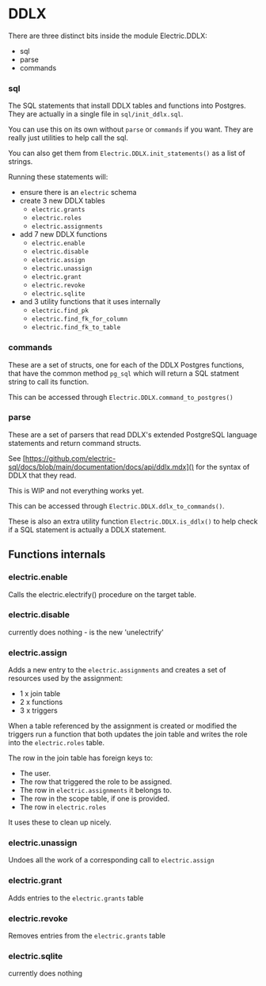 # DDLX

There are three distinct bits inside the module Electric.DDLX:

- sql
- parse
- commands


### sql

The SQL statements that install DDLX tables and functions into Postgres. They are actually in a single file in `sql/init_ddlx.sql`.

You can use this on its own without `parse` or `commands` if you want. They are really just utilities to help call the sql.

You can also get them from `Electric.DDLX.init_statements()` as a list of strings.

Running these statements will:

- ensure there is an `electric` schema  
- create 3 new DDLX tables
    - `electric.grants`
    - `electric.roles`
    - `electric.assignments`
- add 7 new DDLX functions    
    - `electric.enable`
    - `electric.disable`
    - `electric.assign`
    - `electric.unassign`
    - `electric.grant`
    - `electric.revoke`
    - `electric.sqlite`
- and 3 utility functions that it uses internally
    - `electric.find_pk`
    - `electric.find_fk_for_column`
    - `electric.find_fk_to_table`
    
### commands

These are a set of structs, one for each of the DDLX Postgres functions, that have the common method `pg_sql` which will
return a SQL statment string to call its function.

This can be accessed through `Electric.DDLX.command_to_postgres()`

### parse

These are a set of parsers that read DDLX's extended PostgreSQL language statements and return command structs.

See [https://github.com/electric-sql/docs/blob/main/documentation/docs/api/ddlx.mdx]() for the syntax of DDLX that they read.

This is WIP and not everything works yet.

This can be accessed through `Electric.DDLX.ddlx_to_commands()`.

These is also an extra utility function `Electric.DDLX.is_ddlx()` to help check if a SQL statement is actually a DDLX statement.

## Functions internals


### electric.enable
Calls the electric.electrify() procedure on the target table.

### electric.disable
currently does nothing - is the new 'unelectrify'

### electric.assign
Adds a new entry to the `electric.assignments` and creates a set of resources used by the assignment:

- 1 x join table
- 2 x functions 
- 3 x triggers

When a table referenced by the assignment is created or modified the triggers run a function that both updates the join table
and writes the role into the `electric.roles` table.

The row in the join table has foreign keys to:

- The user.
- The row that triggered the role to be assigned.
- The row in `electric.assignments` it belongs to.
- The row in the scope table, if one is provided.
- The row in `electric.roles`

It uses these to clean up nicely.

### electric.unassign

Undoes all the work of a corresponding call to `electric.assign`

### electric.grant

Adds entries to the `electric.grants` table

### electric.revoke

Removes entries from the `electric.grants` table

### electric.sqlite

currently does nothing



